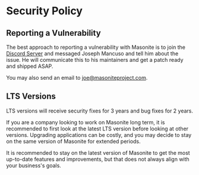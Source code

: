 # Security Policy

## Reporting a Vulnerability

The best approach to reporting a vulnerability with Masonite is to join the [Discord Server](https://discord.gg/kWK6vw97) and messaged
Joseph Mancuso and tell him about the issue. He will communicate this to his maintainers and get a patch ready and shipped ASAP.

You may also send an email to joe@masoniteproject.com.

## LTS Versions

LTS versions will receive security fixes for 3 years and bug fixes for 2 years.

If you are a company looking to work on Masonite long term, it is recommended to first look at the latest LTS version before looking at other versions.
Upgrading applications can be costly, and you may decide to stay on the same version of Masonite for extended periods.

It is recommended to stay on the latest version of Masonite to get the most up-to-date features and improvements, but that does
not always align with your business's goals.
